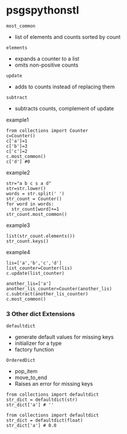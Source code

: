 # psgspythonstl


```
most_common
```
- list of elements and counts sorted by count

```
elements
```
- expands a counter to a list
- omits non-positive counts


```
update
```
- adds to counts instead of replacing them


```
subtract
```
- subtracts counts, complement of update

example1
```
from collections import Counter
c=Counter()
c['a']=1
c['b']=3
c['c']=2
c.most_common()
c['d'] #0
```


example2
```
str="a b c s a d"
str=str.lower()
words = str.split(' ')
str_count = Counter()
for word in words:
  str_count[word]+=1
str_count.most_common()
```
example3
```
list(str_count.elements())
str_count.keys()
```
example4
```
lis=['a','b','c','d']
list_counter=Counter(lis)
c.update(list_counter)

another_lis=['a']
another_lis_counter=Counter(another_lis)
c.subtract(another_lis_counter)
c.most_common()
```


### 3 Other dict Extensions
```
defaultdict
```
- generate default values for missing keys
- initializer for a type
- factory function

```
OrderedDict
```
- pop_item
- move_to_end
- Raises an error for missing keys


```
from collections import defaultdict
str_dict = defaultdict(str)
str_dict['a'] # ''
```
```
from collections import defaultdict
str_dict = defaultdict(float)
str_dict['a'] # 0.0
```
